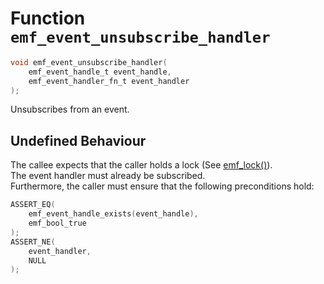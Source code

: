 # Function `emf_event_unsubscribe_handler`

```c
void emf_event_unsubscribe_handler(
    emf_event_handle_t event_handle,
    emf_event_handler_fn_t event_handler
);
```

Unsubscribes from an event.

## Undefined Behaviour

The callee expects that the caller holds a lock (See [emf_lock()](./fn.emf_lock.md)).  
The event handler must already be subscribed.  
Furthermore, the caller must ensure that the following preconditions hold:

```c
ASSERT_EQ(
    emf_event_handle_exists(event_handle),
    emf_bool_true
);
ASSERT_NE(
    event_handler,
    NULL
);
```
